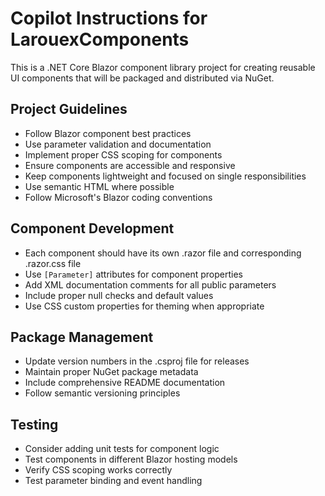 <!-- Use this file to provide workspace-specific custom instructions to Copilot. For more details, visit https://code.visualstudio.com/docs/copilot/copilot-customization#_use-a-githubcopilotinstructionsmd-file -->

# Copilot Instructions for LarouexComponents

This is a .NET Core Blazor component library project for creating reusable UI components that will be packaged and distributed via NuGet.

## Project Guidelines

- Follow Blazor component best practices
- Use parameter validation and documentation
- Implement proper CSS scoping for components
- Ensure components are accessible and responsive
- Keep components lightweight and focused on single responsibilities
- Use semantic HTML where possible
- Follow Microsoft's Blazor coding conventions

## Component Development

- Each component should have its own .razor file and corresponding .razor.css file
- Use `[Parameter]` attributes for component properties
- Add XML documentation comments for all public parameters
- Include proper null checks and default values
- Use CSS custom properties for theming when appropriate

## Package Management

- Update version numbers in the .csproj file for releases
- Maintain proper NuGet package metadata
- Include comprehensive README documentation
- Follow semantic versioning principles

## Testing

- Consider adding unit tests for component logic
- Test components in different Blazor hosting models
- Verify CSS scoping works correctly
- Test parameter binding and event handling
